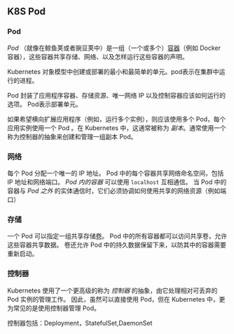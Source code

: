 ## K8S Pod

### Pod

*Pod* （就像在鲸鱼荚或者豌豆荚中）是一组（一个或多个）[容器](https://kubernetes.io/docs/concepts/overview/what-is-kubernetes/#why-containers)（例如 Docker 容器），这些容器共享存储、网络、以及怎样运行这些容器的声明。

Kubernetes 对象模型中创建或部署的最小和最简单的单元。pod表示在集群中运行的进程。

Pod 封装了应用程序容器、存储资源、唯一网络 IP 以及控制容器应该如何运行的选项。 Pod表示部署单元。

如果希望横向扩展应用程序（例如，运行多个实例），则应该使用多个 Pod，每个应用实例使用一个 Pod 。在 Kubernetes 中，这通常被称为 *副本*。通常使用一个称为控制器的抽象来创建和管理一组副本 Pod。

### 网络

每个 Pod 分配一个唯一的 IP 地址。 Pod 中的每个容器共享网络命名空间，包括 IP 地址和网络端口。 *Pod 内的容器* 可以使用 `localhost` 互相通信。 当 Pod 中的容器与 *Pod 之外* 的实体通信时，它们必须协调如何使用共享的网络资源（例如端口）

### 存储

一个 Pod 可以指定一组共享存储[卷](https://kubernetes.io/docs/concepts/storage/volumes/)。 Pod 中的所有容器都可以访问共享卷，允许这些容器共享数据。 卷还允许 Pod 中的持久数据保留下来，以防其中的容器需要重新启动。

### 控制器

Kubernetes 使用了一个更高级的称为 *控制器* 的抽象，由它处理相对可丢弃的 Pod 实例的管理工作。 因此，虽然可以直接使用 Pod，但在 Kubernetes 中，更为常见的是使用控制器管理 Pod。

控制器包括：Deployment，StatefulSet,DaemonSet

